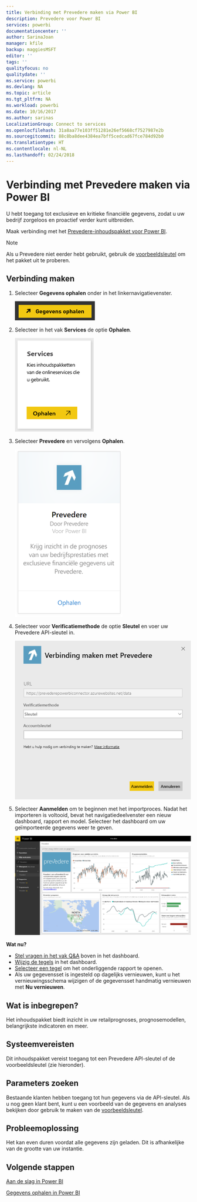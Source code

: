 ```yaml
---
title: Verbinding met Prevedere maken via Power BI
description: Prevedere voor Power BI
services: powerbi
documentationcenter: ''
author: SarinaJoan
manager: kfile
backup: maggiesMSFT
editor: ''
tags: ''
qualityfocus: no
qualitydate: ''
ms.service: powerbi
ms.devlang: NA
ms.topic: article
ms.tgt_pltfrm: NA
ms.workload: powerbi
ms.date: 10/16/2017
ms.author: sarinas
LocalizationGroup: Connect to services
ms.openlocfilehash: 31a8aa77e103ff51281e26ef5668cf7527987e2b
ms.sourcegitcommit: 88c8ba8dee4384ea7bff5cedcad67fce784d92b0
ms.translationtype: HT
ms.contentlocale: nl-NL
ms.lasthandoff: 02/24/2018
---
```

# <a name="connect-to-prevedere-with-power-bi"></a>Verbinding met Prevedere maken via Power BI
U hebt toegang tot exclusieve en kritieke financiële gegevens, zodat u uw bedrijf zorgeloos en proactief verder kunt uitbreiden.

Maak verbinding met het [Prevedere-inhoudspakket voor Power BI](https://app.powerbi.com/getdata/services/prevedere).

>[!NOTE]
>Als u Prevedere niet eerder hebt gebruikt, gebruik de [voorbeeldsleutel](https://prevederepowerbiconnector.azurewebsites.net/static/learnmore.html) om het pakket uit te proberen.

## <a name="how-to-connect"></a>Verbinding maken
1. Selecteer **Gegevens ophalen** onder in het linkernavigatievenster.
   
   ![](media/service-connect-to-prevedere/getdata.png)
2. Selecteer in het vak **Services** de optie **Ophalen**.
   
   ![](media/service-connect-to-prevedere/services.png)
3. Selecteer **Prevedere** en vervolgens **Ophalen**.
   
   ![](media/service-connect-to-prevedere/connect.png)
4. Selecteer voor **Verificatiemethode** de optie **Sleutel** en voer uw Prevedere API-sleutel in.
   
    ![](media/service-connect-to-prevedere/creds.png)
5. Selecteer **Aanmelden** om te beginnen met het importproces. Nadat het importeren is voltooid, bevat het navigatiedeelvenster een nieuw dashboard, rapport en model. Selecteer het dashboard om uw geïmporteerde gegevens weer te geven.
   
     ![](media/service-connect-to-prevedere/dashboard.png)

**Wat nu?**

* [Stel vragen in het vak Q&A](power-bi-q-and-a.md) boven in het dashboard.
* [Wijzig de tegels](service-dashboard-edit-tile.md) in het dashboard.
* [Selecteer een tegel](service-dashboard-tiles.md) om het onderliggende rapport te openen.
* Als uw gegevensset is ingesteld op dagelijks vernieuwen, kunt u het vernieuwingsschema wijzigen of de gegevensset handmatig vernieuwen met **Nu vernieuwen**.

## <a name="whats-included"></a>Wat is inbegrepen?
Het inhoudspakket biedt inzicht in uw retailprognoses, prognosemodellen, belangrijkste indicatoren en meer.

## <a name="system-requirements"></a>Systeemvereisten
Dit inhoudspakket vereist toegang tot een Prevedere API-sleutel of de voorbeeldsleutel (zie hieronder).

## <a name="finding-parameters"></a>Parameters zoeken
<a name="FindingParams"></a>

Bestaande klanten hebben toegang tot hun gegevens via de API-sleutel. Als u nog geen klant bent, kunt u een voorbeeld van de gegevens en analyses bekijken door gebruik te maken van de [voorbeeldsleutel](https://prevederepowerbiconnector.azurewebsites.net/static/learnmore.html).

## <a name="troubleshooting"></a>Probleemoplossing
Het kan even duren voordat alle gegevens zijn geladen. Dit is afhankelijke van de grootte van uw instantie.

## <a name="next-steps"></a>Volgende stappen
[Aan de slag in Power BI](service-get-started.md)

[Gegevens ophalen in Power BI](service-get-data.md)

